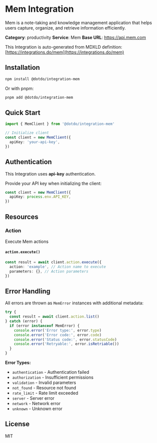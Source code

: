 # Mem Integration

Mem is a note-taking and knowledge management application that helps users capture, organize, and retrieve information efficiently.

**Category**: productivity
**Service**: Mem
**Base URL**: https://api.mem.com

This Integration is auto-generated from MDXLD definition: [https://integrations.do/mem](https://integrations.do/mem)

## Installation

```bash
npm install @dotdo/integration-mem
```

Or with pnpm:

```bash
pnpm add @dotdo/integration-mem
```

## Quick Start

```typescript
import { MemClient } from '@dotdo/integration-mem'

// Initialize client
const client = new MemClient({
  apiKey: 'your-api-key',
})
```

## Authentication

This Integration uses **api-key** authentication.

Provide your API key when initializing the client:

```typescript
const client = new MemClient({
  apiKey: process.env.API_KEY,
})
```

## Resources

### Action

Execute Mem actions

#### `action.execute()`

```typescript
const result = await client.action.execute({
  action: 'example', // Action name to execute
  parameters: {}, // Action parameters
})
```

## Error Handling

All errors are thrown as `MemError` instances with additional metadata:

```typescript
try {
  const result = await client.action.list()
} catch (error) {
  if (error instanceof MemError) {
    console.error('Error type:', error.type)
    console.error('Error code:', error.code)
    console.error('Status code:', error.statusCode)
    console.error('Retryable:', error.isRetriable())
  }
}
```

**Error Types:**

- `authentication` - Authentication failed
- `authorization` - Insufficient permissions
- `validation` - Invalid parameters
- `not_found` - Resource not found
- `rate_limit` - Rate limit exceeded
- `server` - Server error
- `network` - Network error
- `unknown` - Unknown error

## License

MIT
